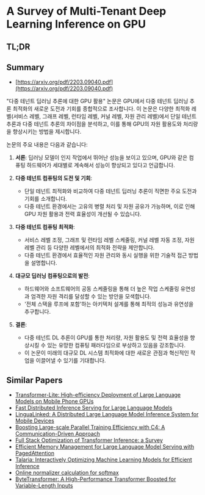 # A Survey of Multi-Tenant Deep Learning Inference on GPU
## TL;DR
## Summary
- [https://arxiv.org/pdf/2203.09040.pdf](https://arxiv.org/pdf/2203.09040.pdf)

"다중 테넌트 딥러닝 추론에 대한 GPU 활용" 논문은 GPU에서 다중 테넌트 딥러닝 추론 최적화의 새로운 도전과 기회를 종합적으로 조사합니다. 이 논문은 다양한 최적화 레벨(서비스 레벨, 그래프 레벨, 런타임 레벨, 커널 레벨, 자원 관리 레벨)에서 단일 테넌트 추론과 다중 테넌트 추론의 차이점을 분석하고, 이를 통해 GPU의 자원 활용도와 처리량을 향상시키는 방법을 제시합니다.

논문의 주요 내용은 다음과 같습니다:

1. **서론**: 딥러닝 모델이 인지 작업에서 뛰어난 성능을 보이고 있으며, GPU와 같은 컴퓨팅 하드웨어가 세대별로 계속해서 성능이 향상되고 있다고 언급합니다.

2. **다중 테넌트 컴퓨팅의 도전 및 기회**:
   - 단일 테넌트 최적화와 비교하여 다중 테넌트 딥러닝 추론이 직면한 주요 도전과 기회를 소개합니다.
   - 다중 테넌트 환경에서는 고유의 병렬 처리 및 자원 공유가 가능하며, 이로 인해 GPU 자원 활용과 전력 효율성이 개선될 수 있습니다.

3. **다중 테넌트 컴퓨팅 최적화**:
   - 서비스 레벨 조정, 그래프 및 런타임 레벨 스케줄링, 커널 레벨 자동 조정, 자원 레벨 관리 등 다양한 레벨에서의 최적화 전략을 제안합니다.
   - 다중 테넌트 환경에서 효율적인 자원 관리와 동시 실행을 위한 기술적 접근 방법을 설명합니다.

4. **대규모 딥러닝 컴퓨팅으로의 발전**:
   - 하드웨어와 소프트웨어의 공동 스케줄링을 통해 더 높은 작업 스케줄링 유연성과 엄격한 자원 격리를 달성할 수 있는 방안을 모색합니다.
   - '전체 스택을 루프에 포함'하는 아키텍처 설계를 통해 최적의 성능과 유연성을 추구합니다.

5. **결론**:
   - 다중 테넌트 DL 추론이 GPU를 통한 처리량, 자원 활용도 및 전력 효율성을 향상시킬 수 있는 유망한 컴퓨팅 패러다임으로 부상하고 있음을 강조합니다.
   - 이 논문이 미래의 대규모 DL 시스템 최적화에 대한 새로운 관점과 혁신적인 작업을 이끌어낼 수 있기를 기대합니다.

## Similar Papers
- [Transformer-Lite: High-efficiency Deployment of Large Language Models on Mobile Phone GPUs](2403.20041.md)
- [Fast Distributed Inference Serving for Large Language Models](2305.05920.md)
- [LinguaLinked: A Distributed Large Language Model Inference System for Mobile Devices](2312.00388.md)
- [Boosting Large-scale Parallel Training Efficiency with C4: A Communication-Driven Approach](2406.04594.md)
- [Full Stack Optimization of Transformer Inference: a Survey](2302.14017.md)
- [Efficient Memory Management for Large Language Model Serving with PagedAttention](2309.06180.md)
- [Talaria: Interactively Optimizing Machine Learning Models for Efficient Inference](2404.03085.md)
- [Online normalizer calculation for softmax](1805.02867.md)
- [ByteTransformer: A High-Performance Transformer Boosted for Variable-Length Inputs](2210.03052.md)
